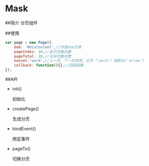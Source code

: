 Mask
===============

##简介
分页组件


##使用
```js
var page = new Page({
 	dom: '#divContent',//外层dom元素
	pageIndex: 10,//显示页数总数
	pageTotal: 20,//实际页数总数
	navset:'word',//上一页，下一页选项，文字（'word'）或箭头('arrow')
	callback: function(){},//回调函数
});
```


##API
* init()

  初始化

* createPage()

  生成分页

* bindEvent()

  绑定事件

* pageTo()

  切换分页
